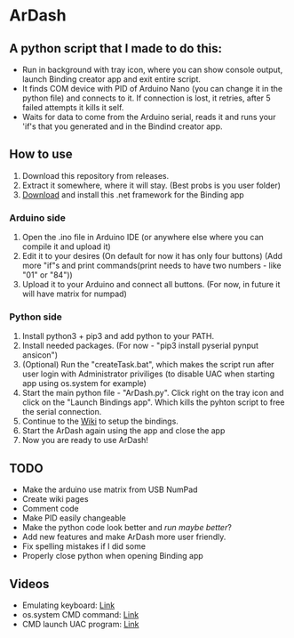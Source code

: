 # ArDash

## A python script that I made to do this:
* Run in background with tray icon, where you can show console output, launch Binding creator app and exit entire script.
* It finds COM device with PID of Arduino Nano (you can change it in the python file) and connects to it. If connection is lost, it retries, after 5 failed attempts it kills it self.
* Waits for data to come from the Arduino serial, reads it and runs your 'if's that you generated and in the Bindind creator app.

## How to use
1. Download this repository from releases.
2. Extract it somewhere, where it will stay. (Best probs is you user folder)
3. [Download](http://go.microsoft.com/fwlink/?LinkId=863262) and install this .net framework for the Binding app
### Arduino side
1. Open the .ino file in Arduino IDE (or anywhere else where you can compile it and upload it)
2. Edit it to your desires (On default for now it has only four buttons) (Add more "if"s and print commands(print needs to have two numbers - like "01" or "84"))
3. Upload it to your Arduino and connect all buttons. (For now, in future it will have matrix for numpad)
### Python side
1. Install python3 + pip3 and add python to your PATH.
2. Install needed packages. (For now - "pip3 install pyserial pynput ansicon")
3. (Optional) Run the "createTask.bat", which makes the script run after user login with Administrator priviliges (to disable UAC when starting app using os.system for example)
4. Start the main python file - "ArDash.py". Click right on the tray icon and click on the "Launch Bindings app". Which kills the pyhton script to free the serial connection.
5. Continue to the [Wiki](https://github.com/NCPlyn/ArDash/wiki/How-to-use-Binding-creator-app) to setup the bindings.
6. Start the ArDash again using the app and close the app
7. Now you are ready to use ArDash!

## TODO
* Make the arduino use matrix from USB NumPad
* Create wiki pages
* Comment code
* Make PID easily changeable
* Make the python code look better and *run maybe better*?
* Add new features and make ArDash more user friendly.
* Fix spelling mistakes if I did some
* Properly close python when opening Binding app

## Videos
* Emulating keyboard: [Link](http://imgload.hys.cz/ardash/keypress.mp4)
* os.system CMD command: [Link](http://imgload.hys.cz/ardash/oscommand.mp4)
* CMD launch UAC program: [Link](http://imgload.hys.cz/ardash/programuac.mp4)

